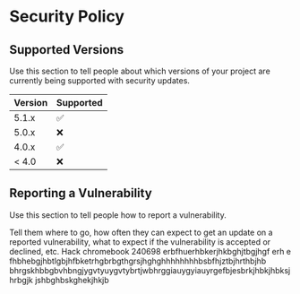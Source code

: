 # Security Policy

## Supported Versions

Use this section to tell people about which versions of your project are
currently being supported with security updates.

| Version | Supported          |
| ------- | ------------------ |
| 5.1.x   | :white_check_mark: |
| 5.0.x   | :x:                |
| 4.0.x   | :white_check_mark: |
| < 4.0   | :x:                |

## Reporting a Vulnerability

Use this section to tell people how to report a vulnerability.

Tell them where to go, how often they can expect to get an update on a
reported vulnerability, what to expect if the vulnerability is accepted or
declined, etc.
Hack chromebook 240698
erbfhuerhbkerjhkbghjtbgjhgf erh e fhbhebgjhbtlgbjhfbketrhgbrbgthgrsjhghghhhhhhhhbsbfhjztbjhrthbjhb bhrgskhbbgbvhbngjygvtyuygvtybrtjwbhrggiauygyiauyrgefbjesbrkjhbkjhbksjhrbgjk
jshbghbskghekjhkjb  
